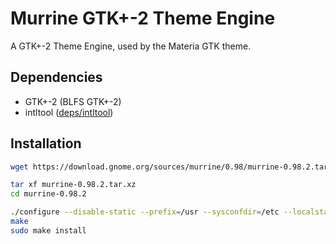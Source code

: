 # Murrine GTK+-2 Theme Engine

A GTK+-2 Theme Engine, used by the Materia GTK theme.

## Dependencies

* GTK+-2 (BLFS GTK+-2)
* intltool ([deps/intltool](./intltool.md))

## Installation

```sh
wget https://download.gnome.org/sources/murrine/0.98/murrine-0.98.2.tar.xz

tar xf murrine-0.98.2.tar.xz
cd murrine-0.98.2

./configure --disable-static --prefix=/usr --sysconfdir=/etc --localstatedir=/var --docdir=/usr/share/doc/murrine-0.98.2
make
sudo make install
```
